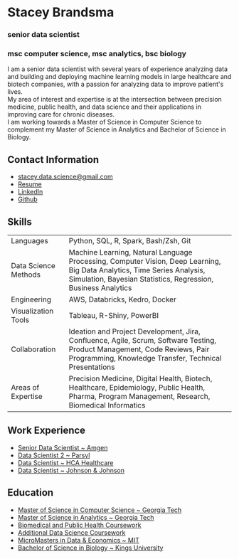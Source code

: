 # Stacey Brandsma

### senior data scientist
### msc computer science, msc analytics, bsc biology

I am a senior data scientist with several years of experience analyzing data and building and deploying machine learning models in large healthcare and biotech companies, with a passion for analyzing data to improve patient's lives.  
My area of interest and expertise is at the intersection between precision medicine, public health, and data science and their applications in improving care for chronic diseases.  
I am working towards a Master of Science in Computer Science to complement my Master of Science in Analytics and Bachelor of Science in Biology. 

## Contact Information
- stacey.data.science@gmail.com
- [Resume](StaceyBrandsma_Resume.pdf)
- <a href="https://www.linkedin.com/in/stacey-brandsma/"> LinkedIn </a>
- <a href="https://www.github.com/staceybrandsma/"> Github </a>

## Skills
|   |   |
| --- | --- |
| Languages | Python, SQL, R, Spark, Bash/Zsh, Git |
| Data Science Methods | Machine Learning, Natural Language Processing, Computer Vision, Deep Learning, Big Data Analytics, Time Series Analysis, Simulation, Bayesian Statistics, Regression, Business Analytics |
| Engineering | AWS, Databricks, Kedro, Docker |
| Visualization Tools | Tableau, R-Shiny, PowerBI |
| Collaboration | Ideation and Project Development, Jira, Confluence, Agile, Scrum, Software Testing, Product Management, Code Reviews, Pair Programming, Knowledge Transfer, Technical Presentations |
| Areas of Expertise | Precision Medicine, Digital Health, Biotech, Healthcare, Epidemiology, Public Health, Pharma, Program Management, Research, Biomedical Informatics |

## Work Experience
- [Senior Data Scientist ~ Amgen](experience.md)
- [Data Scientist 2 ~ Parsyl](experience.md)
- [Data Scientist ~ HCA Healthcare](experience.md)
- [Data Scientist ~ Johnson & Johnson](experience.md)

## Education
- [Master of Science in Computer Science ~ Georgia Tech](education.md)
- [Master of Science in Analytics ~ Georgia Tech](education.md)
- [Biomedical and Public Health Coursework](education.md)
- [Additional Data Science Coursework](education.md)
- [MicroMasters in Data & Economics ~ MIT](education.md)
- [Bachelor of Science in Biology ~ Kings University](education.md)
